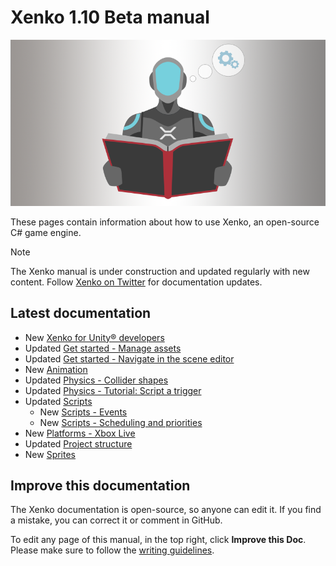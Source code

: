 
# Xenko 1.10 Beta manual

![Manual](media/manual.png)

These pages contain information about how to use Xenko, an open-source C# game engine.

>[!Note]
>The Xenko manual is under construction and updated regularly with new content. Follow [Xenko on Twitter](https://twitter.com/xenko3d?lang=en) for documentation updates.

## Latest documentation

* <span class="label label-doc-highlight">New</span> [Xenko for Unity® developers](../xenko-for-unity-developers/index.md)
* <span class="label label-doc-highlight">Updated</span> [Get started - Manage assets](../get-started/manage-assets.md)
* <span class="label label-doc-highlight">Updated</span> [Get started - Navigate in the scene editor](../get-started/navigate-in-the-scene-editor.md)
* <span class="label label-doc-highlight">New</span> [Animation](../animation/index.md)
* <span class="label label-doc-highlight">Updated</span> [Physics - Collider shapes](../physics/collider-shapes.md)
* <span class="label label-doc-highlight">Updated</span> [Physics - Tutorial: Script a trigger](../physics/script-a-trigger.md)
* <span class="label label-doc-highlight">Updated</span> [Scripts](../scripts/index.md)
    * <span class="label label-doc-highlight">New</span> [Scripts - Events](../scripts/events.md)
    * <span class="label label-doc-highlight">New</span> [Scripts - Scheduling and priorities](../scripts/scheduling-and-priorities.md)
* <span class="label label-doc-highlight">New</span> [Platforms - Xbox Live](../platforms/uwp/xbox-live.md)
* <span class="label label-doc-highlight">Updated</span> [Project structure](../get-started/project-structure.md)
* <span class="label label-doc-highlight">New</span> [Sprites](../sprites/index.md)

## Improve this documentation

The Xenko documentation is open-source, so anyone can edit it. If you find a mistake, you can correct it or comment in GitHub.

To edit any page of this manual, in the top right, click **Improve this Doc**. Please make sure to follow the [writing guidelines](https://github.com/SiliconStudio/xenko-docs/blob/master-1.10/GUIDELINES.md).
